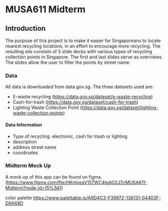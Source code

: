 # MUSA611 Midterm

## Introduction

The purpose of this project is to make it easier for Singaporeans to locate nearest recycling locations, in an effort to encourage more recycling. The resulting site consists of 5 slide decks with various types of recycling collection points in Singapore. The first and last slides serve as overviews. The slides allow the user to filter the points by street name. 


### Data

All data is downloaded from data.gov.sg.
The three datasets used are: 
- E-waste recycling (https://data.gov.sg/dataset/e-waste-recycling) 
- Cash-for-trash (https://data.gov.sg/dataset/cash-for-trash)
- Lighting Waste Collection Point (https://data.gov.sg/dataset/lighting-waste-collection-points)


#### Data Information 

- Type of recycling: electronic, cash for trash or lighting
- description 
- address street name 
- coordinates


### Midterm Mock Up

A mock up of this app can be found on figma. (https://www.figma.com/file/HKntxeaV157WC4tpA02J7r/MUSA611-Midterm?node-id=15%3A1)

color palette https://www.palettable.io/A9D4C3-F39972-136131-04403F-D9A68D